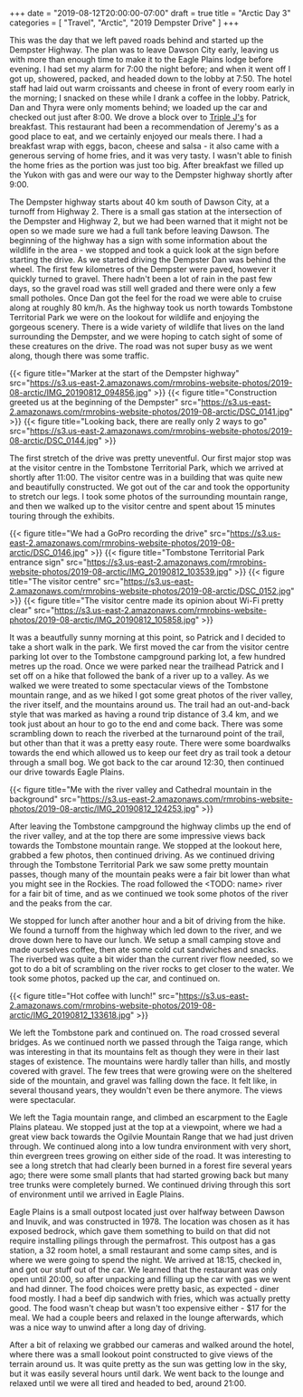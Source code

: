 +++
date = "2019-08-12T20:00:00-07:00"
draft = true
title = "Arctic Day 3"
categories = [ "Travel", "Arctic", "2019 Dempster Drive" ]
+++

This was the day that we left paved roads behind and started up the Dempster Highway. The plan was to leave Dawson City early, leaving us with more than enough time to make it to the Eagle Plains lodge before evening. I had set my alarm for 7:00 the night before; and when it went off I got up, showered, packed, and headed down to the lobby at 7:50. The hotel staff had laid out warm croissants and cheese in front of every room early in the morning; I snacked on these while I drank a coffee in the lobby. Patrick, Dan and Thyra were only moments behind; we loaded up the car and checked out just after 8:00. We drove a block over to [Triple J's](http://triplejhotel.com/) for breakfast. This restaurant had been a recommendation of Jeremy's as a good place to eat, and we certainly enjoyed our meals there. I had a breakfast wrap with eggs, bacon, cheese and salsa - it also came with a generous serving of home fries, and it was very tasty. I wasn't able to finish the home fries as the portion was just too big. After breakfast we filled up the Yukon with gas and were our way to the Dempster highway shortly after 9:00.

The Dempster highway starts about 40 km south of Dawson City, at a turnoff from Highway 2. There is a small gas station at the intersection of the Dempster and Highway 2, but we had been warned that it might not be open so we made sure we had a full tank before leaving Dawson. The beginning of the highway has a sign with some information about the wildlife in the area - we stopped and took a quick look at the sign before starting the drive. As we started driving the Dempster Dan was behind the wheel. The first few kilometres of the Dempster were paved, however it quickly turned to gravel. There hadn't been a lot of rain in the past few days, so the gravel road was still well graded and there were only a few small potholes. Once Dan got the feel for the road we were able to cruise along at roughly 80 km/h. As the highway took us north towards Tombstone Territorial Park we were on the lookout for wildlife and enjoying the gorgeous scenery. There is a wide variety of wildlife that lives on the land surrounding the Dempster, and we were hoping to catch sight of some of these creatures on the drive. The road was not super busy as we went along, though there was some traffic.

{{< figure title="Marker at the start of the Dempster highway" src="https://s3.us-east-2.amazonaws.com/rmrobins-website-photos/2019-08-arctic/IMG_20190812_094856.jpg" >}}
{{< figure title="Construction greeted us at the beginning of the Dempster" src="https://s3.us-east-2.amazonaws.com/rmrobins-website-photos/2019-08-arctic/DSC_0141.jpg" >}}
{{< figure title="Looking back, there are really only 2 ways to go" src="https://s3.us-east-2.amazonaws.com/rmrobins-website-photos/2019-08-arctic/DSC_0144.jpg" >}}

The first stretch of the drive was pretty uneventful. Our first major stop was at the visitor centre in the Tombstone Territorial Park, which we arrived at shortly after 11:00. The visitor centre was in a building that was quite new and beautifully constructed. We got out of the car and took the opportunity to stretch our legs. I took some photos of the surrounding mountain range, and then we walked up to the visitor centre and spent about 15 minutes touring through the exhibits.

{{< figure title="We had a GoPro recording the drive" src="https://s3.us-east-2.amazonaws.com/rmrobins-website-photos/2019-08-arctic/DSC_0146.jpg" >}}
{{< figure title="Tombstone Territorial Park entrance sign" src="https://s3.us-east-2.amazonaws.com/rmrobins-website-photos/2019-08-arctic/IMG_20190812_103539.jpg" >}}
{{< figure title="The visitor centre" src="https://s3.us-east-2.amazonaws.com/rmrobins-website-photos/2019-08-arctic/DSC_0152.jpg" >}}
{{< figure title="The visitor centre made its opinion about Wi-Fi pretty clear" src="https://s3.us-east-2.amazonaws.com/rmrobins-website-photos/2019-08-arctic/IMG_20190812_105858.jpg" >}}

It was a beautfully sunny morning at this point, so Patrick and I decided to take a short walk in the park. We first moved the car from the visitor centre parking lot over to the Tombstone campground parking lot, a few hundred metres up the road. Once we were parked near the trailhead Patrick and I set off on a hike that followed the bank of a river up to a valley. As we walked we were treated to some spectacular views of the Tombstone mountain range, and as we hiked I got some great photos of the river valley, the river itself, and the mountains around us. The trail had an out-and-back style that was marked as having a round trip distance of 3.4 km, and we took just about an hour to go to the end and come back. There was some scrambling down to reach the riverbed at the turnaround point of the trail, but other than that it was a pretty easy route. There were some boardwalks towards the end which allowed us to keep our feet dry as trail took a detour through a small bog. We got back to the car around 12:30, then continued our drive towards Eagle Plains.

{{< figure title="Me with the river valley and Cathedral mountain in the background" src="https://s3.us-east-2.amazonaws.com/rmrobins-website-photos/2019-08-arctic/IMG_20190812_124253.jpg" >}}

After leaving the Tombstone campground the highway climbs up the end of the river valley, and at the top there are some impressive views back towards the Tombstone mountain range. We stopped at the lookout here, grabbed a few photos, then continued driving. As we continued driving through the Tombstone Territorial Park we saw some pretty mountain passes, though many of the mountain peaks were a fair bit lower than what you might see in the Rockies. The road followed the <TODO: name> river for a fair bit of time, and as we continued we took some photos of the river and the peaks from the car.

We stopped for lunch after another hour and a bit of driving from the hike. We found a turnoff from the highway which led down to the river, and we drove down here to have our lunch. We setup a small camping stove and made ourselves coffee, then ate some cold cut sandwiches and snacks. The riverbed was quite a bit wider than the current river flow needed, so we got to do a bit of scrambling on the river rocks to get closer to the water. We took some photos, packed up the car, and continued on.

{{< figure title="Hot coffee with lunch!" src="https://s3.us-east-2.amazonaws.com/rmrobins-website-photos/2019-08-arctic/IMG_20190812_133618.jpg" >}}


We left the Tombstone park and continued on. The road crossed several bridges. As we continued north we passed through the Taiga range, which was interesting in that its mountains felt as though they were in their last stages of existence. The mountains were hardly taller than hills, and mostly covered with gravel. The few trees that were growing were on the sheltered side of the mountain, and gravel was falling down the face. It felt like, in several thousand years, they wouldn't even be there anymore. The views were spectacular.

We left the Tagia mountain range, and climbed an escarpment to the Eagle Plains plateau. We stopped just at the top at a viewpoint, where we had a great view back towards the Ogilvie Mountain Range that we had just driven through. We continued along into a low tundra environment with very short, thin evergreen trees growing on either side of the road. It was interesting to see a long stretch that had clearly been burned in a forest fire several years ago; there were some small plants that had started growing back but many tree trunks were completely burned. We continued driving through this sort of environment until we arrived in Eagle Plains.

Eagle Plains is a small outpost located just over halfway between Dawson and Inuvik, and was constructed in 1978. The location was chosen as it has exposed bedrock, which gave them something to build on that did not require installing pilings through the permafrost. This outpost has a gas station, a 32 room hotel, a small restaurant and some camp sites, and is where we were going to spend the night. We arrived at 18:15, checked in, and got our stuff out of the car. We learned that the restaurant was only open until 20:00, so after unpacking and filling up the car with gas we went and had dinner. The food choices were pretty basic, as expected - diner food mostly. I had a beef dip sandwich with fries, which was actually pretty good. The food wasn't cheap but wasn't too expensive either - $17 for the meal. We had a couple beers and relaxed in the lounge afterwards, which was a nice way to unwind after a long day of driving.

After a bit of relaxing we grabbed our cameras and walked around the hotel, where there was a small lookout point constructed to give views of the terrain around us. It was quite pretty as the sun was getting low in the sky, but it was easily several hours until dark. We went back to the lounge and relaxed until we were all tired and headed to bed, around 21:00.
